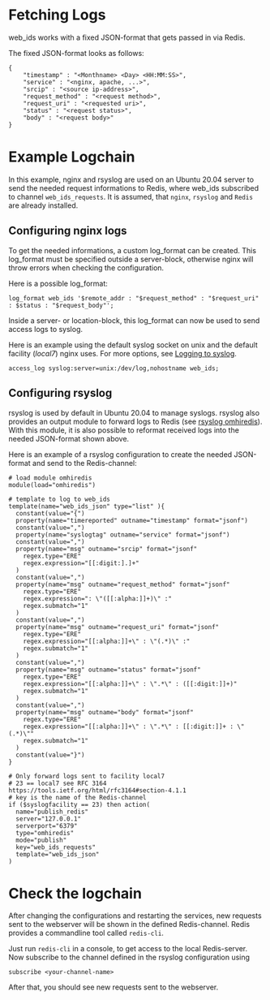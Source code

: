 # Fetching Logs
web_ids works with a fixed JSON-format that gets passed in via Redis.

The fixed JSON-format looks as follows:

~~~
{
	"timestamp" : "<Monthname> <Day> <HH:MM:SS>",
	"service" : "<nginx, apache, ...>",
	"srcip" : "<source ip-address>",
	"request_method" : "<request method>",
	"request_uri" : "<requested uri>",
	"status" : "<request status>",
	"body" : "<request body>"
}
~~~

# Example Logchain
In this example, nginx and rsyslog are used on an Ubuntu 20.04 server to send the needed request informations to Redis, where web_ids subscribed to channel `web_ids_requests`.
It is assumed, that `nginx`, `rsyslog` and `Redis` are already installed.

## Configuring nginx logs
To get the needed informations, a custom log_format can be created. This log_format must be specified outside a server-block, otherwise nginx will throw errors when checking the configuration.

Here is a possible log_format:

~~~
log_format web_ids '$remote_addr : "$request_method" : "$request_uri" : $status : "$request_body"';
~~~

Inside a server- or location-block, this log_format can now be used to send access logs to syslog.

Here is an example using the default syslog socket on unix and the default facility (*local7*) nginx uses. For more options, see [Logging to syslog](http://nginx.org/en/docs/syslog.html).

~~~
access_log syslog:server=unix:/dev/log,nohostname web_ids;	
~~~

## Configuring rsyslog
rsyslog is used by default in Ubuntu 20.04 to manage syslogs. rsyslog also provides an output module to forward logs to Redis (see [rsyslog omhiredis](https://www.rsyslog.com/doc/v8-stable/configuration/modules/omhiredis.html)). With this module, it is also possible to reformat received logs into the needed JSON-format shown above.

Here is an example of a rsyslog configuration to create the needed JSON-format and send to the Redis-channel:

~~~
# load module omhiredis
module(load="omhiredis")

# template to log to web_ids
template(name="web_ids_json" type="list" ){
  constant(value="{")
  property(name="timereported" outname="timestamp" format="jsonf")
  constant(value=",")
  property(name="syslogtag" outname="service" format="jsonf")
  constant(value=",")
  property(name="msg" outname="srcip" format="jsonf"
    regex.type="ERE"
    regex.expression="[[:digit:].]+"
  )
  constant(value=",")
  property(name="msg" outname="request_method" format="jsonf"
    regex.type="ERE"
    regex.expression=": \"([[:alpha:]]+)\" :"
    regex.submatch="1"
  )
  constant(value=",")
  property(name="msg" outname="request_uri" format="jsonf"
    regex.type="ERE"
    regex.expression="[[:alpha:]]+\" : \"(.*)\" :"
    regex.submatch="1"
  )
  constant(value=",")
  property(name="msg" outname="status" format="jsonf"
    regex.type="ERE"
    regex.expression="[[:alpha:]]+\" : \".*\" : ([[:digit:]]+)"
    regex.submatch="1"
  )
  constant(value=",")
  property(name="msg" outname="body" format="jsonf"
    regex.type="ERE"
    regex.expression="[[:alpha:]]+\" : \".*\" : [[:digit:]]+ : \"(.*)\""
    regex.submatch="1"
  )
  constant(value="}")
}

# Only forward logs sent to facility local7
# 23 == local7 see RFC 3164 https://tools.ietf.org/html/rfc3164#section-4.1.1
# key is the name of the Redis-channel
if ($syslogfacility == 23) then action(
  name="publish_redis"
  server="127.0.0.1"
  serverport="6379"
  type="omhiredis"
  mode="publish"
  key="web_ids_requests"
  template="web_ids_json"
)
~~~

# Check the logchain
After changing the configurations and restarting the services, new requests sent to the webserver will be shown in the defined Redis-channel.
Redis provides a commandline tool called `redis-cli`.

Just run `redis-cli` in a console, to get access to the local Redis-server. Now subscribe to the channel defined in the rsyslog configuration using

~~~
subscribe <your-channel-name>
~~~

After that, you should see new requests sent to the webserver.

